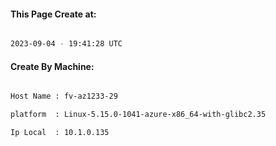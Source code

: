 
   
#### This Page Create at:

```bash

2023-09-04 - 19:41:28 UTC

```

#### Create By Machine:

```bash

Host Name : fv-az1233-29

platform  : Linux-5.15.0-1041-azure-x86_64-with-glibc2.35

Ip Local  : 10.1.0.135

```

